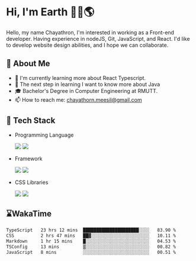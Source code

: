 # Hi, I'm Earth 👋🏽🌎
Hello, my name Chayathron, I'm interested in
working as a Front-end developer.
Having experience in nodeJS, Git, JavaScript,
and React. I'd like to develop website design
abilities, and I hope we can collaborate.


## 🎃 About Me

- 🌱 I'm currently learning more about React Typescript.
- 🦘 The next step in learning I want to know more about Java
- 🎓 Bachelor's Degree in Computer Engineering at RMUTT.
- 📫 How to reach me: chayathorn.meesil@gmail.com

## 💾 Tech Stack
- Programming Language
  <p>

    <img src="https://img.shields.io/badge/JavaScript-3B4248?style=for-the-badge&logo=JavaScript" />
    <img src="https://img.shields.io/badge/typescript-3C5E95?style=for-the-badge&logo=typescript&logoColor=white" />

  </p>
- Framework
  <p>

    <img src="https://img.shields.io/badge/React-3B4248?style=for-the-badge&logo=react" />
    <img src="https://img.shields.io/badge/Vue-3B4248?style=for-the-badge&logo=Vue.js&logoColor=#4FC08D" />
    
  </p>
- CSS Libraries
  <p>
  
    <img src="https://img.shields.io/badge/tailwindcss-3B4248?style=for-the-badge&logo=tailwindcss" />
    <img src="https://img.shields.io/badge/styledComponents-7a8085?style=for-the-badge&logo=styled-components" />

  </p>

## ⌛WakaTime
<!--START_SECTION:waka-->

```txt
TypeScript   23 hrs 12 mins  █████████████████████░░░░   83.90 %
CSS          2 hrs 47 mins   ██▓░░░░░░░░░░░░░░░░░░░░░░   10.11 %
Markdown     1 hr 15 mins    █░░░░░░░░░░░░░░░░░░░░░░░░   04.53 %
TSConfig     13 mins         ▒░░░░░░░░░░░░░░░░░░░░░░░░   00.82 %
JavaScript   8 mins          ░░░░░░░░░░░░░░░░░░░░░░░░░   00.51 %
```

<!--END_SECTION:waka-->

